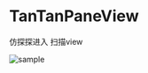# TanTanPaneView
仿探探进入 扫描view 

![sample](https://github.com/hewking/TanTanPaneView/blob/master/art/20190407_090017.gif)
